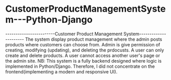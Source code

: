# CustomerProductManagementSystem---Python-Django
------------------------Customer Product Management System----------------------
The system display product management where the admin posts products where customers can choose from.
Admin is give permission of creating, modifying (updating), and deleting the prdocusts.
A user can only create and delete products.
A user cannot access another user's page or the admin site.
NB: This system is a fully backend designed where logic is implemented in Python/Django. Therefore, I did not concentrate on the 
frontend(implementing a modern and responsive UI).
